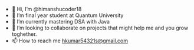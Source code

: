 - 👋 Hi, I’m @himanshucoder18
- 👀 I’m final year student at Quantum University
- 🌱 I’m currently mastering DSA with Java
- 💞️ I’m looking to collaborate on projects that might help me and you grow toghether.
- 📫 How to reach me hkumar54321s@gmail.com

<!---
himanshucoder18/himanshucoder18 is a ✨ special ✨ repository because its `README.md` (this file) appears on your GitHub profile.
You can click the Preview link to take a look at your changes.
--->
